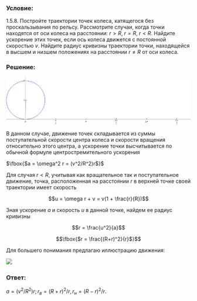 ###  Условие: 

$1.5.8.$ Постройте траектории точек колеса, катящегося без проскальзывания по рельсу. Рассмотрите случаи, когда точки находятся от оси колеса на расстоянии: $r > R,\; r = R,\; r < R$. Найдите ускорение этих точек, если ось колеса движется с постоянной скоростью $v$. Найдите радиус кривизны траектории точки, находящейся в высшем и низшем положениях на расстоянии $r \neq R$ от оси колеса. 

###  Решение: 

![ Циклоида - сумма поступательного и вращательного движения |900x231, 84%](../../img/1.5.8/Cycloid_animated_.gif)

В данном случае, движение точек складывается из суммы поступательной скорости центра колеса и скорости вращения относительно этого центра, а ускорение точки высчитывается по обычной формуле центростремительного ускорения 

$\fbox{$a = \omega^2 r = (v^2/R^2)r$}$

Для случая $r< R$, учитывая как вращательное так и поступательное движение, точка, расположенная на расстоянии $r$ в верхней точке своей траектории имеет скорость 

$$u = \omega r + v = v(1 + \frac{r}{R})$$

Зная ускорение $a$ и скорость $u$ в данной точке, найдем ее радиус кривизны

$$r = \frac{u^2}{a}$$

$$\fbox{$r = \frac{(R+r)^2}{r}$}$$

Для большего понимания предлагаю иллюстрацию движения:

![](https://www.youtube.com/embed/XgqOLWkicFc) 

###  Ответ: 

$a=(v^2/R^2)r; r_{в}=(R+r)^2/r, r_{н}=(R-r)^2/r.$

  

